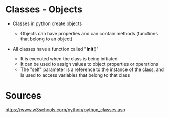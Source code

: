 # Classes - Objects

- Classes in python create objects
    * Objects can have properties and can contain methods (functions that belong to an object)

- All classes have a function called "__init__()"
    * It is executed when the class is being initiated
    * It can be used to assign values to object properties or operations
    * The "self" parameter is a reference to the instance of the class, and is used to access variables that belong to that class

# Sources
https://www.w3schools.com/python/python_classes.asp




